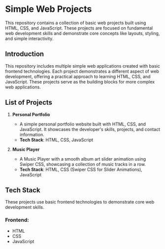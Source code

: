# **Simple Web Projects**

This repository contains a collection of basic web projects built using HTML, CSS, and JavaScript. These projects are focused on fundamental web development skills and demonstrate core concepts like layouts, styling, and simple interactivity.


## **Introduction**

This repository includes multiple simple web applications created with basic frontend technologies. Each project demonstrates a different aspect of web development, offering a practical approach to learning HTML, CSS, and JavaScript. These projects serve as the building blocks for more complex web applications.


## **List of Projects**

1. **Personal Portfolio**

   - A simple personal portfolio website built with HTML, CSS, and JavaScript. It showcases the developer's skills, projects, and contact information.
   - **Tech Stack**: HTML, CSS, JavaScript

2. **Music Player**

   - A Music Player with a smooth album art slider animation using Swiper CSS, showcasing a collection of music tracks in a row.
   - **Tech Stack**: HTML, CSS (Swiper CSS for Slider Animations), JavaScript



## **Tech Stack**

These projects use basic frontend technologies to demonstrate core web development skills.

### **Frontend:**

- HTML
- CSS
- JavaScript
